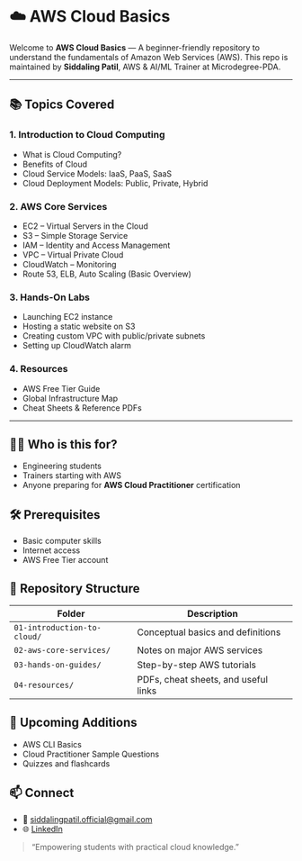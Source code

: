 # ☁️ AWS Cloud Basics

Welcome to **AWS Cloud Basics** — A beginner-friendly repository to understand the fundamentals of Amazon Web Services (AWS). This repo is maintained by **Siddaling Patil**, AWS & AI/ML Trainer at Microdegree-PDA.

---

## 📚 Topics Covered

### 1. Introduction to Cloud Computing
- What is Cloud Computing?
- Benefits of Cloud
- Cloud Service Models: IaaS, PaaS, SaaS
- Cloud Deployment Models: Public, Private, Hybrid

### 2. AWS Core Services
- EC2 – Virtual Servers in the Cloud
- S3 – Simple Storage Service
- IAM – Identity and Access Management
- VPC – Virtual Private Cloud
- CloudWatch – Monitoring
- Route 53, ELB, Auto Scaling (Basic Overview)

### 3. Hands-On Labs
- Launching EC2 instance
- Hosting a static website on S3
- Creating custom VPC with public/private subnets
- Setting up CloudWatch alarm

### 4. Resources
- AWS Free Tier Guide
- Global Infrastructure Map
- Cheat Sheets & Reference PDFs

---

## 🧑‍🏫 Who is this for?
- Engineering students
- Trainers starting with AWS
- Anyone preparing for **AWS Cloud Practitioner** certification

## 🛠 Prerequisites
- Basic computer skills
- Internet access
- AWS Free Tier account

## 📂 Repository Structure
| Folder                | Description                                  |
|-----------------------|----------------------------------------------|
| `01-introduction-to-cloud/` | Conceptual basics and definitions         |
| `02-aws-core-services/`     | Notes on major AWS services               |
| `03-hands-on-guides/`       | Step-by-step AWS tutorials                |
| `04-resources/`             | PDFs, cheat sheets, and useful links      |

## 📌 Upcoming Additions
- AWS CLI Basics
- Cloud Practitioner Sample Questions
- Quizzes and flashcards

## 📫 Connect
- 📧 siddalingpatil.official@gmail.com
- 🌐 [LinkedIn](https://www.linkedin.com/in/siddalingpatil)

> “Empowering students with practical cloud knowledge.”
